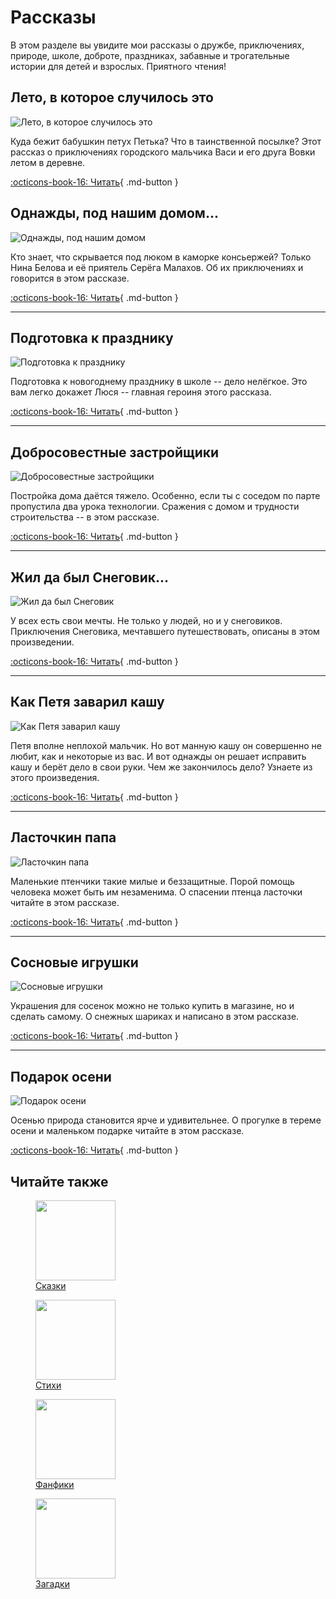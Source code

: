 # Рассказы

В этом разделе вы увидите мои рассказы о дружбе, приключениях, природе, школе, доброте, праздниках, забавные и трогательные истории для детей и взрослых. Приятного чтения!

## Лето, в которое случилось это

![Лето, в которое случилось это](../images/small/summer.jpg)

Куда бежит бабушкин петух Петька? Что в таинственной посылке? Этот рассказ о приключениях городского мальчика Васи и его друга Вовки летом в деревне.

[:octicons-book-16: Читать](summer.md){ .md-button }


## Однажды, под нашим домом...

![Однажды, под нашим домом](../images/small/under-our-house.jpg)

Кто знает, что скрывается под люком в каморке консьержей? Только Нина Белова и её приятель Серёга Малахов. Об их приключениях и говорится в этом рассказе.

[:octicons-book-16: Читать](under-our-house.md){ .md-button }

---

## Подготовка к празднику

![Подготовка к празднику](../images/small/festival.jpg)

Подготовка к новогоднему празднику в школе -- дело нелёгкое. Это вам легко докажет Люся -- главная героиня этого рассказа.

[:octicons-book-16: Читать](preparation-for-festival.md){ .md-button }

---

## Добросовестные застройщики

![Добросовестные застройщики](../images/small/zastroyschiki.jpg)

Постройка дома даётся тяжело. Особенно, если ты с соседом по парте пропустила два урока технологии. Сражения с домом и трудности строительства -- в этом рассказе.

[:octicons-book-16: Читать](zastroyschiki.md){ .md-button }

---

## Жил да был Снеговик...

![Жил да был Снеговик](../images/small/snowman.jpg)

У всех есть свои мечты. Не только у людей, но и у снеговиков. Приключения Снеговика, мечтавшего путешествовать, описаны в этом произведении.

[:octicons-book-16: Читать](snowman.md){ .md-button }

---

## Как Петя заварил кашу

![Как Петя заварил кашу](../images/small/petya.jpg)

Петя вполне неплохой мальчик. Но вот манную кашу он совершенно не любит, как и некоторые из вас. И вот однажды он решает исправить кашу и берёт дело в свои руки. Чем же закончилось дело? Узнаете из этого произведения.

[:octicons-book-16: Читать](petya.md){ .md-button }

---

## Ласточкин папа

![Ласточкин папа](../images/small/swallow-dad.jpg)

Маленькие птенчики такие милые и беззащитные. Порой помощь человека может быть им незаменима. О спасении птенца ласточки читайте в этом рассказе.

[:octicons-book-16: Читать](swallow-dad.md){ .md-button }

---

## Сосновые игрушки

![Сосновые игрушки](../images/small/pine-toys.jpg)

Украшения для сосенок можно не только купить в магазине, но и сделать самому. О снежных шариках и написано в этом рассказе.

[:octicons-book-16: Читать](sosna.md){ .md-button }

---

## Подарок осени

![Подарок осени](../images/small/autumn-gift.jpg)

Осенью природа становится ярче и удивительнее. О прогулке в тереме осени и маленьком подарке читайте в этом рассказе.

[:octicons-book-16: Читать](autumn-gift.md){ .md-button }

## Читайте также

<div class="figures-wrapper">

<div class="menu-figures">
<a href="../tales">
<figure><img class="menu-img" width="128" height="128" src="../images/small/bird-princess.jpg" />
<figcaption>Сказки</figcaption>
</figure></a>
</div>

<div class="menu-figures">
<a href="../poems">
<figure><img class="menu-img" width="128" height="128" src="../images/small/dad-hedgehog.jpg" />
<figcaption>Стихи</figcaption>
</figure></a>
</div>

<div class="menu-figures">
<a href="../fanfics">
<figure><img class="menu-img" width="128" height="128" src="../images/small/filiamon.jpg" />
<figcaption>Фанфики</figcaption>
</figure></a>
</div>

<div class="menu-figures">
<a href="../riddles">
<figure><img class="menu-img" width="128" height="128" src="../images/small/riddles.jpg" />
<figcaption>Загадки</figcaption>
</figure></a>
</div>

</div>

